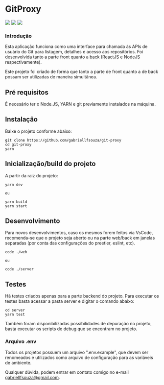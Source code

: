 # GitProxy

![](https://img.shields.io/github/issues/gabriellfsouza/git-proxy) ![](https://img.shields.io/github/forks/gabriellfsouza/git-proxy) ![](https://img.shields.io/github/stars/gabriellfsouza/git-proxy) ![]()

### Introdução

Esta aplicação funciona como uma interface para chamada às APIs de usuário do Git para listagem, detalhes e acesso aos repositórios.
Foi desenvolvida tanto a parte front quanto a back (ReactJS e NodeJS respectivamente).

Este projeto foi criado de forma que tanto a parte de front quanto a de back possam ser utilizadas de maneira simultânea.

## Pré requisitos

É necesário ter o Node.JS, YARN e git previamente instalados na máquina.

## Instalação

Baixe o projeto conforme abaixo:

```
git clone https://github.com/gabriellfsouza/git-proxy
cd git-proxy
yarn

```

## Inicialização/build do projeto

A partir da raiz do projeto:

```
yarn dev

ou

yarn build
yarn start

```

## Desenvolvimento

Para novos desenvolvimentos, caso os mesmos forem feitos via VsCode, recomenda-se que o projeto seja aberto ou na parte web/back em janelas separadas (por conta das configurações do preetier, eslint, etc).

```
code ./web

ou

code ./server

```

## Testes

Há testes criados apenas para a parte backend do projeto. Para executar os testes basta acessar a pasta server e digitar o comando abaixo:

```
cd server
yarn test
```

Também foram disponibilizadas possibilidades de depuração no projeto, basta executar os scripts de debug que se encontram no projeto.

### Arquivo .env

Todos os projetos possuem um arquivo ".env.example", que devem ser renomeados e utilizados como arquivo de configuração para as variáveis de ambiente.

Qualquer dúvida, podem entrar em contato comigo no e-mail gabriellfsouza@gmail.com.
